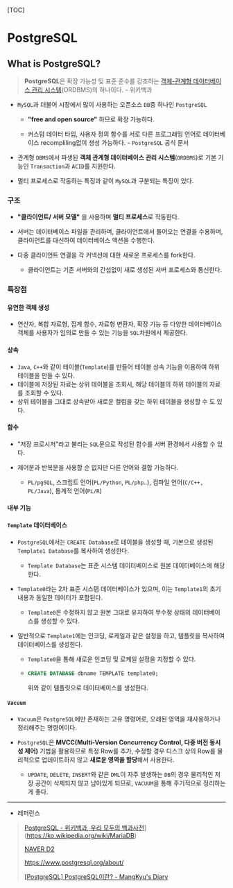 [TOC]

# PostgreSQL

## What is PostgreSQL?

> **PostgreSQL**은 확장 가능성 및 표준 준수를 강조하는 [객체-관계형 데이터베이스 관리 시스템](https://ko.wikipedia.org/wiki/%EA%B0%9D%EC%B2%B4_%EA%B4%80%EA%B3%84_%EB%8D%B0%EC%9D%B4%ED%84%B0%EB%B2%A0%EC%9D%B4%EC%8A%A4 "객체 관계 데이터베이스")(ORDBMS)의 하나이다. - 위키백과

- `MySQL`과 더불어 시장에서 많이 사용하는 오픈소스 `DB`중 하나인 `PostgreSQL`
  
  - **"free and open source"** 하므로 확장 가능하다.
  
  - 커스텀 데이터 타입, 사용자 정의 함수를 서로 다른 프로그래밍 언어로 데이터베이스 recompliling없이 생성 가능하다. - `PostgreSQL` 공식 문서

- 관계형 `DBMS`에서 파생된 **객체 관계형 데이터베이스 관리 시스템**(`ORDBMS`)로 기본 기능인 `Transaction`과 `ACID`를 지원한다.

- 멀티 프로세스로 작동하는 특징과 같이 `MySQL`과 구분되는 특징이 있다.

### 구조

- **"클라이언트/ 서버 모델"** 을 사용하며 **멀티 프로세스**로 작동한다.

- 서버는 데이터베이스 파일을 관리하며, 클라이언트에서 들어오는 연결을 수용하며, 클라이언트를 대신하여 데이터베이스 액션을 수행한다.

- 다중 클라이언트 연결을 각 커넥션에 대한 새로운 프로세스를 fork한다.
  
  - 클라이언트는 기존 서버와의 간섭없이 새로 생성된 서버 프로세스와 통신한다.

### 특장점

#### 유연한 객체 생성

- 연산자, 복합 자료형, 집계 함수, 자료형 변환자, 확장 기능 등 다양한 데이터베이스 객체를 사용자가 임의로 만들 수 있는 기능을 `SQL`차원에서 제공한다.

#### 상속

- `Java`, `C++`와 같이 테이블(`Template`)를 만들어 테이블 상속 기능을 이용하여 하위 테이블을 만들 수 있다.
- 테이블에 저장된 자료는 상위 테이블을 조회시, 해당 테이블의 하위 테이블의 자료를 조회할 수 있다.
- 상위 테이블을 그대로 상속받아 새로운 컬럼을 갖는 하위 테이블을 생성할 수 도 있다.

#### 함수

- "저장 프로시저"라고 불리는 `SQL`문으로 작성된 함수를 서버 환경에서 사용할 수 있다.

- 제어문과 반복문을 사용할 순 없지만 다른 언어와 결합 가능하다.
  
  - `PL/pgSQL`, 스크립트 언어(`PL/Python`, `PL/php`..), 컴파일 언어(`C/C++, PL/Java`), 통계적 언어(`PL/R`)

#### 내부 기능

#### `Template` 데이터베이스

- `PostgreSQL`에서는 `CREATE Database`로 테이블을 생성할 때, 기본으로 생성된 `Template1 Database`를 복사하여 생성한다.
  
  - `Template Database`는 표준 시스템 데이터베이스로 원본 데이터베이스에 해당한다.

- `Template0`라는 2차 표준 시스템 데이터베이스가 있으며, 이는 `Template1`의 초기 내용과 동일한 데이터가 포함된다.
  
  - `Template0`은 수정하지 않고 원본 그대로 유지하여 무수정 상태의 데이터베이스를 생성할 수 있다.

- 일반적으로 `Template1`에는 인코딩, 로케일과 같은 설정을 하고, 템플릿을 복사하여 데이터베이스를 생성한다.
  
  - `Template0`을 통해 새로운 인코딩 및 로케일 설정을 지정할 수 있다.
  
  - ```sql
    CREATE DATABASE dbname TEMPLATE template0;
    ```
    
    위와 같이 템플릿으로 데이터베이스를 생성한다.

#### `Vacuum`

- `Vacuum`은 `PostgreSQL`에만 존재하는 고유 명령어로, 오래된 영역을 재사용하거나 정리해주는 명령어이다.

- `PostgreSQL`은 **MVCC(Multi-Version Concurrency Control, 다중 버전 동시성 제어)** 기법을 활용하므로 특정 Row를 추가, 수정할 경우 디스크 상의 Row를 물리적으로 업데이트하지 않고 **새로운 영역을 할당**해서 사용한다.
  
  - `UPDATE`, `DELETE`, `INSERT`와 같은 `DML`이 자주 발생하는 `DB`의 경우 물리적인 저장 공간이 삭제되지 않고 남아있게 되므로, `VACUUM`을 통해 주기적으로 정리하는게 좋다.

---

- 레퍼런스

> [PostgreSQL - 위키백과, 우리 모두의 백과사전](https://ko.wikipedia.org/wiki/PostgreSQL)](https://ko.wikipedia.org/wiki/MariaDB)
> 
> [NAVER D2](https://d2.naver.com/helloworld/227936)
> 
> https://www.postgresql.org/about/
> 
> [[PostgreSQL] PostgreSQL이란? - MangKyu's Diary](https://mangkyu.tistory.com/71)
